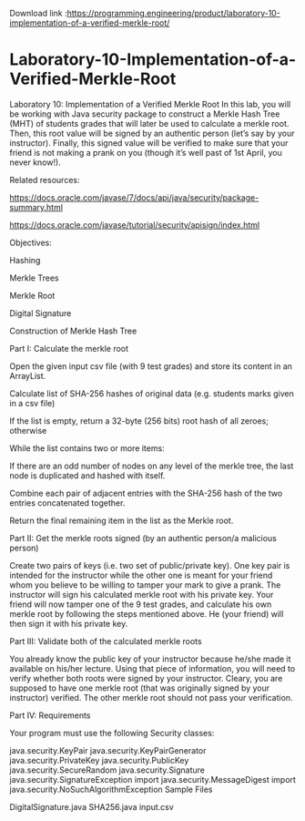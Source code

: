 Download link :https://programming.engineering/product/laboratory-10-implementation-of-a-verified-merkle-root/


# Laboratory-10-Implementation-of-a-Verified-Merkle-Root
Laboratory 10: Implementation of a Verified Merkle Root
In this lab, you will be working with Java security package to construct a Merkle Hash Tree (MHT) of students grades that will later be used to calculate a merkle root. Then, this root value will be signed by an authentic person (let’s say by your instructor). Finally, this signed value will be verified to make sure that your friend is not making a prank on you (though it’s well past of 1st April, you never know!).

Related resources:

https://docs.oracle.com/javase/7/docs/api/java/security/package-summary.html

https://docs.oracle.com/javase/tutorial/security/apisign/index.html

Objectives:

Hashing

Merkle Trees

Merkle Root

Digital Signature

Construction of Merkle Hash Tree




Part I: Calculate the merkle root

Open the given input csv file (with 9 test grades) and store its content in an ArrayList.

Calculate list of SHA-256 hashes of original data (e.g. students marks given in a csv file)

If the list is empty, return a 32-byte (256 bits) root hash of all zeroes; otherwise

While the list contains two or more items:

If there are an odd number of nodes on any level of the merkle tree, the last node is duplicated and hashed with itself.

Combine each pair of adjacent entries with the SHA-256 hash of the two entries concatenated together.

Return the final remaining item in the list as the Merkle root.

Part II: Get the merkle roots signed (by an authentic person/a malicious person)

Create two pairs of keys (i.e. two set of public/private key). One key pair is intended for the instructor while the other one is meant for your friend whom you believe to be willing to tamper your mark to give a prank. The instructor will sign his calculated merkle root with his private key. Your friend will now tamper one of the 9 test grades, and calculate his own merkle root by following the steps mentioned above. He (your friend) will then sign it with his private key.

Part III: Validate both of the calculated merkle roots

You already know the public key of your instructor because he/she made it available on his/her lecture. Using that piece of information, you will need to verify whether both roots were signed by your instructor. Cleary, you are supposed to have one merkle root (that was originally signed by your instructor) verified. The other merkle root should not pass your verification.

Part IV: Requirements

Your program must use the following Security classes:

java.security.KeyPair
java.security.KeyPairGenerator
java.security.PrivateKey
java.security.PublicKey
java.security.SecureRandom
java.security.Signature
java.security.SignatureException
import java.security.MessageDigest
import java.security.NoSuchAlgorithmException
Sample Files

DigitalSignature.java
SHA256.java
input.csv
